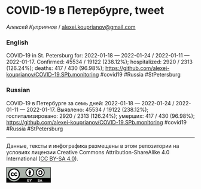 COVID-19 в Петербурге, tweet
============================

*Алексей Куприянов* /
<a href="mailto:alexei.kouprianov@gmail.com" class="email">alexei.kouprianov@gmail.com</a>

### English

COVID-19 in St. Petersburg for: 2022-01-18 — 2022-01-24 / 2022-01-11 —
2022-01-17. Сonfirmed: 45534 / 19122 (238.12%); hospitalized: 2920 /
2313 (126.24%); deaths: 417 / 430 (96.98%);
<a href="https://github.com/alexei-kouprianov/COVID-19.SPb.monitoring" class="uri">https://github.com/alexei-kouprianov/COVID-19.SPb.monitoring</a>
\#covid19 \#Russia \#StPetersburg

### Russian

COVID-19 в Петербурге за семь дней: 2022-01-18 — 2022-01-24 / 2022-01-11
— 2022-01-17. Выявлено: 45534 / 19122 (238.12%); госпитализировано: 2920
/ 2313 (126.24%); умерших: 417 / 430 (96.98%);
<a href="https://github.com/alexei-kouprianov/COVID-19.SPb.monitoring" class="uri">https://github.com/alexei-kouprianov/COVID-19.SPb.monitoring</a>
\#covid19 \#Russia \#StPetersburg

------------------------------------------------------------------------

Данные, тексты и инфографика размещены в этом репозитории на условиях
лицензии Creative Commons Attribution-ShareAlike 4.0 International ([CC
BY-SA 4.0](https://creativecommons.org/licenses/by-sa/4.0/)).

![](../misc/CC-BY-SA-icon.png "CC-BY-SA")
